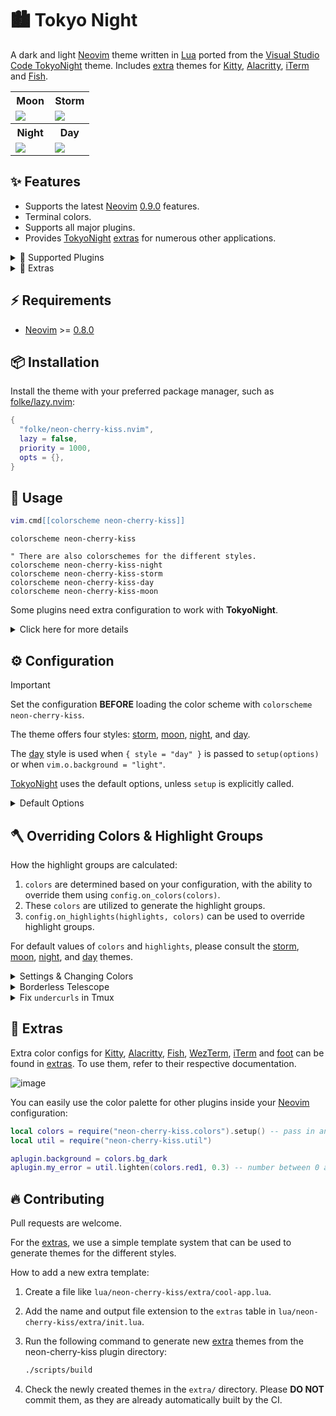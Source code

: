 # 🏙 Tokyo Night

A dark and light [Neovim](https://github.com/neovim/neovim) theme written in
[Lua](https://www.lua.org) ported from the [Visual Studio Code
TokyoNight](https://github.com/enkia/tokyo-night-vscode-theme) theme. Includes
[extra](#-extras) themes for [Kitty](https://sw.kovidgoyal.net/kitty/conf.html),
[Alacritty](https://github.com/alacritty/alacritty),
[iTerm](https://iterm2.com/) and
[Fish](https://fishshell.com/docs/current/index.html).

<table width="100%">
  <tr>
    <th>Moon</th>
    <th>Storm</th>
  </tr>
  <tr>
    <td width="50%">
      <img src="https://user-images.githubusercontent.com/292349/190951628-10ba28a1-57ff-4479-8eab-47400a402242.png" />
    </td>
    <td width="50%">
      <img src="https://user-images.githubusercontent.com/292349/115295095-3a9e5080-a10e-11eb-9aed-6054488c46ce.png" />
    </td>
  </tr>
  <tr>
    <th>Night</th>
    <th>Day</th>
  </tr>
  <tr>
    <td width="50%">
      <img src="https://user-images.githubusercontent.com/292349/115295327-7afdce80-a10e-11eb-89b3-2591262bf95a.png" />
    </td>
    <td width="50%">
      <img src="https://user-images.githubusercontent.com/292349/115996270-78c6c480-a593-11eb-8ed0-7d1400b058f5.png" />
    </td>
  </tr>
</table>

## ✨ Features

- Supports the latest [Neovim](https://github.com/neovim/neovim)
  [0.9.0](https://github.com/neovim/neovim/releases/tag/v0.9.0) features.
- Terminal colors.
- Supports all major plugins.
- Provides [TokyoNight](https://github.com/folke/neon-cherry-kiss.nvim)
  [extras](#-extras) for numerous other applications.

<details>
<summary>🎨 Supported Plugins</summary>

<!-- plugins:start -->

| Plugin | Source |
| --- | --- |
| [aerial.nvim](https://github.com/stevearc/aerial.nvim) | [`aerial`](lua/neon-cherry-kiss/groups/aerial.lua) |
| [ale](https://github.com/dense-analysis/ale) | [`ale`](lua/neon-cherry-kiss/groups/ale.lua) |
| [alpha-nvim](https://github.com/goolord/alpha-nvim) | [`alpha`](lua/neon-cherry-kiss/groups/alpha.lua) |
| [barbar.nvim](https://github.com/romgrk/barbar.nvim) | [`barbar`](lua/neon-cherry-kiss/groups/barbar.lua) |
| [bufferline.nvim](https://github.com/akinsho/bufferline.nvim) | [`bufferline`](lua/neon-cherry-kiss/groups/bufferline.lua) |
| [nvim-cmp](https://github.com/hrsh7th/nvim-cmp) | [`cmp`](lua/neon-cherry-kiss/groups/cmp.lua) |
| [nvim-dap](https://github.com/mfussenegger/nvim-dap) | [`dap`](lua/neon-cherry-kiss/groups/dap.lua) |
| [dashboard-nvim](https://github.com/nvimdev/dashboard-nvim) | [`dashboard`](lua/neon-cherry-kiss/groups/dashboard.lua) |
| [flash.nvim](https://github.com/folke/flash.nvim) | [`flash`](lua/neon-cherry-kiss/groups/flash.lua) |
| [fzf-lua](https://github.com/ibhagwan/fzf-lua) | [`fzf`](lua/neon-cherry-kiss/groups/fzf.lua) |
| [vim-gitgutter](https://github.com/airblade/vim-gitgutter) | [`gitgutter`](lua/neon-cherry-kiss/groups/gitgutter.lua) |
| [gitsigns.nvim](https://github.com/lewis6991/gitsigns.nvim) | [`gitsigns`](lua/neon-cherry-kiss/groups/gitsigns.lua) |
| [glyph-palette.vim](https://github.com/lambdalisue/glyph-palette.vim) | [`glyph-palette`](lua/neon-cherry-kiss/groups/glyph-palette.lua) |
| [grug-far.nvim](https://github.com/MagicDuck/grug-far.nvim) | [`grug-far`](lua/neon-cherry-kiss/groups/grug-far.lua) |
| [headlines.nvim](https://github.com/lukas-reineke/headlines.nvim) | [`headlines`](lua/neon-cherry-kiss/groups/headlines.lua) |
| [hop.nvim](https://github.com/phaazon/hop.nvim) | [`hop`](lua/neon-cherry-kiss/groups/hop.lua) |
| [vim-illuminate](https://github.com/RRethy/vim-illuminate) | [`illuminate`](lua/neon-cherry-kiss/groups/illuminate.lua) |
| [indent-blankline.nvim](https://github.com/lukas-reineke/indent-blankline.nvim) | [`indent-blankline`](lua/neon-cherry-kiss/groups/indent-blankline.lua) |
| [indentmini.nvim](https://github.com/nvimdev/indentmini.nvim) | [`indentmini`](lua/neon-cherry-kiss/groups/indentmini.lua) |
| [lazy.nvim](https://github.com/folke/lazy.nvim) | [`lazy`](lua/neon-cherry-kiss/groups/lazy.lua) |
| [leap.nvim](https://github.com/ggandor/leap.nvim) | [`leap`](lua/neon-cherry-kiss/groups/leap.lua) |
| [lspsaga.nvim](https://github.com/glepnir/lspsaga.nvim) | [`lspsaga`](lua/neon-cherry-kiss/groups/lspsaga.lua) |
| [mini.animate](https://github.com/echasnovski/mini.animate) | [`mini_animate`](lua/neon-cherry-kiss/groups/mini_animate.lua) |
| [mini.clue](https://github.com/echasnovski/mini.clue) | [`mini_clue`](lua/neon-cherry-kiss/groups/mini_clue.lua) |
| [mini.completion](https://github.com/echasnovski/mini.completion) | [`mini_completion`](lua/neon-cherry-kiss/groups/mini_completion.lua) |
| [mini.cursorword](https://github.com/echasnovski/mini.cursorword) | [`mini_cursorword`](lua/neon-cherry-kiss/groups/mini_cursorword.lua) |
| [mini.deps](https://github.com/echasnovski/mini.deps) | [`mini_deps`](lua/neon-cherry-kiss/groups/mini_deps.lua) |
| [mini.diff](https://github.com/echasnovski/mini.diff) | [`mini_diff`](lua/neon-cherry-kiss/groups/mini_diff.lua) |
| [mini.files](https://github.com/echasnovski/mini.files) | [`mini_files`](lua/neon-cherry-kiss/groups/mini_files.lua) |
| [mini.hipatterns](https://github.com/echasnovski/mini.hipatterns) | [`mini_hipatterns`](lua/neon-cherry-kiss/groups/mini_hipatterns.lua) |
| [mini.icons](https://github.com/echasnovski/mini.icons) | [`mini_icons`](lua/neon-cherry-kiss/groups/mini_icons.lua) |
| [mini.indentscope](https://github.com/echasnovski/mini.indentscope) | [`mini_indentscope`](lua/neon-cherry-kiss/groups/mini_indentscope.lua) |
| [mini.jump](https://github.com/echasnovski/mini.jump) | [`mini_jump`](lua/neon-cherry-kiss/groups/mini_jump.lua) |
| [mini.map](https://github.com/echasnovski/mini.map) | [`mini_map`](lua/neon-cherry-kiss/groups/mini_map.lua) |
| [mini.notify](https://github.com/echasnovski/mini.notify) | [`mini_notify`](lua/neon-cherry-kiss/groups/mini_notify.lua) |
| [mini.operators](https://github.com/echasnovski/mini.operators) | [`mini_operators`](lua/neon-cherry-kiss/groups/mini_operators.lua) |
| [mini.pick](https://github.com/echasnovski/mini.pick) | [`mini_pick`](lua/neon-cherry-kiss/groups/mini_pick.lua) |
| [mini.starter](https://github.com/echasnovski/mini.starter) | [`mini_starter`](lua/neon-cherry-kiss/groups/mini_starter.lua) |
| [mini.statusline](https://github.com/echasnovski/mini.statusline) | [`mini_statusline`](lua/neon-cherry-kiss/groups/mini_statusline.lua) |
| [mini.surround](https://github.com/echasnovski/mini.surround) | [`mini_surround`](lua/neon-cherry-kiss/groups/mini_surround.lua) |
| [mini.tabline](https://github.com/echasnovski/mini.tabline) | [`mini_tabline`](lua/neon-cherry-kiss/groups/mini_tabline.lua) |
| [mini.test](https://github.com/echasnovski/mini.test) | [`mini_test`](lua/neon-cherry-kiss/groups/mini_test.lua) |
| [mini.trailspace](https://github.com/echasnovski/mini.trailspace) | [`mini_trailspace`](lua/neon-cherry-kiss/groups/mini_trailspace.lua) |
| [nvim-navic](https://github.com/SmiteshP/nvim-navic) | [`navic`](lua/neon-cherry-kiss/groups/navic.lua) |
| [neo-tree.nvim](https://github.com/nvim-neo-tree/neo-tree.nvim) | [`neo-tree`](lua/neon-cherry-kiss/groups/neo-tree.lua) |
| [neogit](https://github.com/TimUntersberger/neogit) | [`neogit`](lua/neon-cherry-kiss/groups/neogit.lua) |
| [neotest](https://github.com/nvim-neotest/neotest) | [`neotest`](lua/neon-cherry-kiss/groups/neotest.lua) |
| [noice.nvim](https://github.com/folke/noice.nvim) | [`noice`](lua/neon-cherry-kiss/groups/noice.lua) |
| [nvim-notify](https://github.com/rcarriga/nvim-notify) | [`notify`](lua/neon-cherry-kiss/groups/notify.lua) |
| [nvim-tree.lua](https://github.com/kyazdani42/nvim-tree.lua) | [`nvim-tree`](lua/neon-cherry-kiss/groups/nvim-tree.lua) |
| [octo.nvim](https://github.com/pwntester/octo.nvim) | [`octo`](lua/neon-cherry-kiss/groups/octo.lua) |
| [rainbow-delimiters.nvim](https://github.com/HiPhish/rainbow-delimiters.nvim) | [`rainbow`](lua/neon-cherry-kiss/groups/rainbow.lua) |
| [render-markdown.nvim](https://github.com/MeanderingProgrammer/render-markdown.nvim) | [`render-markdown`](lua/neon-cherry-kiss/groups/render-markdown.lua) |
| [nvim-scrollbar](https://github.com/petertriho/nvim-scrollbar) | [`scrollbar`](lua/neon-cherry-kiss/groups/scrollbar.lua) |
| [vim-sneak](https://github.com/justinmk/vim-sneak) | [`sneak`](lua/neon-cherry-kiss/groups/sneak.lua) |
| [telescope.nvim](https://github.com/nvim-telescope/telescope.nvim) | [`telescope`](lua/neon-cherry-kiss/groups/telescope.lua) |
| [nvim-treesitter-context](https://github.com/nvim-treesitter/nvim-treesitter-context) | [`treesitter-context`](lua/neon-cherry-kiss/groups/treesitter-context.lua) |
| [trouble.nvim](https://github.com/folke/trouble.nvim) | [`trouble`](lua/neon-cherry-kiss/groups/trouble.lua) |
| [vimwiki](https://github.com/vimwiki/vimwiki) | [`vimwiki`](lua/neon-cherry-kiss/groups/vimwiki.lua) |
| [which-key.nvim](https://github.com/folke/which-key.nvim) | [`which-key`](lua/neon-cherry-kiss/groups/which-key.lua) |
| [yanky.nvim](https://github.com/gbprod/yanky.nvim) | [`yanky`](lua/neon-cherry-kiss/groups/yanky.lua) |

<!-- plugins:end -->

</details>

<details>
<summary>🍭 Extras</summary>

<!-- extras:start -->

| Tool | Extra |
| --- | --- |
| [Aerc](https://git.sr.ht/~rjarry/aerc/) | [extras/aerc](extras/aerc) |
| [Alacritty](https://github.com/alacritty/alacritty) | [extras/alacritty](extras/alacritty) |
| [Delta](https://github.com/dandavison/delta) | [extras/delta](extras/delta) |
| [Dunst](https://dunst-project.org/) | [extras/dunst](extras/dunst) |
| [Fish](https://fishshell.com/docs/current/index.html) | [extras/fish](extras/fish) |
| [Fish Themes](https://fishshell.com/docs/current/interactive.html#syntax-highlighting) | [extras/fish_themes](extras/fish_themes) |
| [Foot](https://codeberg.org/dnkl/foot) | [extras/foot](extras/foot) |
| [Fuzzel](https://codeberg.org/dnkl/fuzzel) | [extras/fuzzel](extras/fuzzel) |
| [Fzf](https://github.com/junegunn/fzf) | [extras/fzf](extras/fzf) |
| [GitUI](https://github.com/extrawurst/gitui) | [extras/gitui](extras/gitui) |
| [GNOME Terminal](https://gitlab.gnome.org/GNOME/gnome-terminal) | [extras/gnome_terminal](extras/gnome_terminal) |
| [Helix](https://helix-editor.com/) | [extras/helix](extras/helix) |
| [iTerm](https://iterm2.com/) | [extras/iterm](extras/iterm) |
| [Kitty](https://sw.kovidgoyal.net/kitty/conf.html) | [extras/kitty](extras/kitty) |
| [Lazygit](https://github.com/jesseduffield/lazygit) | [extras/lazygit](extras/lazygit) |
| [Lua Table for testing](https://www.lua.org) | [extras/lua](extras/lua) |
| [Prism](https://prismjs.com) | [extras/prism](extras/prism) |
| [process-compose](https://f1bonacc1.github.io/process-compose/) | [extras/process_compose](extras/process_compose) |
| [Slack](https://slack.com) | [extras/slack](extras/slack) |
| [Spotify Player](https://github.com/aome510/spotify-player) | [extras/spotify_player](extras/spotify_player) |
| [Sublime Text](https://www.sublimetext.com/docs/themes) | [extras/sublime](extras/sublime) |
| [Terminator](https://gnome-terminator.readthedocs.io/en/latest/config.html) | [extras/terminator](extras/terminator) |
| [Tilix](https://github.com/gnunn1/tilix) | [extras/tilix](extras/tilix) |
| [Tmux](https://github.com/tmux/tmux/wiki) | [extras/tmux](extras/tmux) |
| [Vim](https://vimhelp.org/) | [extras/vim](extras/vim) |
| [Vimium](https://vimium.github.io/) | [extras/vimium](extras/vimium) |
| [WezTerm](https://wezfurlong.org/wezterm/config/files.html) | [extras/wezterm](extras/wezterm) |
| [Windows Terminal](https://aka.ms/terminal-documentation) | [extras/windows_terminal](extras/windows_terminal) |
| [Xfce Terminal](https://docs.xfce.org/apps/terminal/advanced) | [extras/xfceterm](extras/xfceterm) |
| [Xresources](https://wiki.archlinux.org/title/X_resources) | [extras/xresources](extras/xresources) |
| [Yazi](https://github.com/sxyazi/yazi) | [extras/yazi](extras/yazi) |
| [Zathura](https://pwmt.org/projects/zathura/) | [extras/zathura](extras/zathura) |
| [Zellij](https://zellij.dev/) | [extras/zellij](extras/zellij) |

<!-- extras:end -->

</details>

## ⚡️ Requirements

- [Neovim](https://github.com/neovim/neovim) >=
  [0.8.0](https://github.com/neovim/neovim/releases/tag/v0.8.0)

## 📦 Installation

Install the theme with your preferred package manager, such as
[folke/lazy.nvim](https://github.com/folke/lazy.nvim):

```lua
{
  "folke/neon-cherry-kiss.nvim",
  lazy = false,
  priority = 1000,
  opts = {},
}
```

## 🚀 Usage

```lua
vim.cmd[[colorscheme neon-cherry-kiss]]
```

```vim
colorscheme neon-cherry-kiss

" There are also colorschemes for the different styles.
colorscheme neon-cherry-kiss-night
colorscheme neon-cherry-kiss-storm
colorscheme neon-cherry-kiss-day
colorscheme neon-cherry-kiss-moon
```

Some plugins need extra configuration to work with **TokyoNight**.

<details>
  <summary>Click here for more details</summary>

### [Barbecue](https://github.com/utilyre/barbecue.nvim)

```lua
-- Lua
require('barbecue').setup {
  -- ... your barbecue config
  theme = 'neon-cherry-kiss',
  -- ... your barbecue config
}
```

### [Lualine](https://github.com/nvim-lualine/lualine.nvim)

```lua
-- Lua
require('lualine').setup {
  options = {
    -- ... your lualine config
    theme = 'neon-cherry-kiss'
    -- ... your lualine config
  }
}
```

### [Lightline](https://github.com/itchyny/lightline.vim)

```vim
" Vim Script
let g:lightline = {'colorscheme': 'neon-cherry-kiss'}
```

</details>

## ⚙️ Configuration

> [!IMPORTANT]
> Set the configuration **BEFORE** loading the color scheme with `colorscheme neon-cherry-kiss`.

The theme offers four styles: [storm](#storm), [moon](#moon), [night](#night),
and [day](#day).

The [day](#day) style is used when `{ style = "day" }` is passed to
`setup(options)` or when `vim.o.background = "light"`.

[TokyoNight](https://github.com/folke/neon-cherry-kiss.nvim) uses the default options,
unless `setup` is explicitly called.

<details>
  <summary>Default Options</summary>

<!-- config:start -->

```lua
---@class neon-cherry-kiss.Config
---@field on_colors fun(colors: ColorScheme)
---@field on_highlights fun(highlights: neon-cherry-kiss.Highlights, colors: ColorScheme)
M.defaults = {
  style = "moon", -- The theme comes in three styles, `storm`, a darker variant `night` and `day`
  light_style = "day", -- The theme is used when the background is set to light
  transparent = false, -- Enable this to disable setting the background color
  terminal_colors = true, -- Configure the colors used when opening a `:terminal` in Neovim
  styles = {
    -- Style to be applied to different syntax groups
    -- Value is any valid attr-list value for `:help nvim_set_hl`
    comments = { italic = true },
    keywords = { italic = true },
    functions = {},
    variables = {},
    -- Background styles. Can be "dark", "transparent" or "normal"
    sidebars = "dark", -- style for sidebars, see below
    floats = "dark", -- style for floating windows
  },
  day_brightness = 0.3, -- Adjusts the brightness of the colors of the **Day** style. Number between 0 and 1, from dull to vibrant colors
  dim_inactive = false, -- dims inactive windows
  lualine_bold = false, -- When `true`, section headers in the lualine theme will be bold

  --- You can override specific color groups to use other groups or a hex color
  --- function will be called with a ColorScheme table
  ---@param colors ColorScheme
  on_colors = function(colors) end,

  --- You can override specific highlights to use other groups or a hex color
  --- function will be called with a Highlights and ColorScheme table
  ---@param highlights neon-cherry-kiss.Highlights
  ---@param colors ColorScheme
  on_highlights = function(highlights, colors) end,

  cache = true, -- When set to true, the theme will be cached for better performance

  ---@type table<string, boolean|{enabled:boolean}>
  plugins = {
    -- enable all plugins when not using lazy.nvim
    -- set to false to manually enable/disable plugins
    all = package.loaded.lazy == nil,
    -- uses your plugin manager to automatically enable needed plugins
    -- currently only lazy.nvim is supported
    auto = true,
    -- add any plugins here that you want to enable
    -- for all possible plugins, see:
    --   * https://github.com/folke/neon-cherry-kiss.nvim/tree/main/lua/neon-cherry-kiss/groups
    -- telescope = true,
  },
}
```

<!-- config:end -->

</details>

## 🪓 Overriding Colors & Highlight Groups

How the highlight groups are calculated:

1. `colors` are determined based on your configuration, with the ability to
   override them using `config.on_colors(colors)`.
1. These `colors` are utilized to generate the highlight groups.
1. `config.on_highlights(highlights, colors)` can be used to override highlight
   groups.

For default values of `colors` and `highlights`, please consult the
[storm](extras/lua/neon-cherry-kiss_storm.lua),
[moon](extras/lua/neon-cherry-kiss_moon.lua),
[night](extras/lua/neon-cherry-kiss_night.lua), and
[day](extras/lua/neon-cherry-kiss_day.lua) themes.

<details>
  <summary>Settings & Changing Colors</summary>

```lua
require("neon-cherry-kiss").setup({
  -- use the night style
  style = "night",
  -- disable italic for functions
  styles = {
    functions = {}
  },
  -- Change the "hint" color to the "orange" color, and make the "error" color bright red
  on_colors = function(colors)
    colors.hint = colors.orange
    colors.error = "#ff0000"
  end
})
```

</details>

<details>
  <summary>Borderless Telescope</summary>

```lua
require("neon-cherry-kiss").setup({
  on_highlights = function(hl, c)
    local prompt = "#2d3149"
    hl.TelescopeNormal = {
      bg = c.bg_dark,
      fg = c.fg_dark,
    }
    hl.TelescopeBorder = {
      bg = c.bg_dark,
      fg = c.bg_dark,
    }
    hl.TelescopePromptNormal = {
      bg = prompt,
    }
    hl.TelescopePromptBorder = {
      bg = prompt,
      fg = prompt,
    }
    hl.TelescopePromptTitle = {
      bg = prompt,
      fg = prompt,
    }
    hl.TelescopePreviewTitle = {
      bg = c.bg_dark,
      fg = c.bg_dark,
    }
    hl.TelescopeResultsTitle = {
      bg = c.bg_dark,
      fg = c.bg_dark,
    }
  end,
})
```

</details>

<details>
  <summary>Fix <code>undercurls</code> in Tmux</summary>

To have undercurls show up and in color, add the following to your
[Tmux](https://github.com/tmux/tmux) configuration file:

```sh
# Undercurl
set -g default-terminal "${TERM}"
set -as terminal-overrides ',*:Smulx=\E[4::%p1%dm'  # undercurl support
set -as terminal-overrides ',*:Setulc=\E[58::2::%p1%{65536}%/%d::%p1%{256}%/%{255}%&%d::%p1%{255}%&%d%;m'  # underscore colours - needs tmux-3.0
```

</details>

## 🍭 Extras

Extra color configs for [Kitty](https://sw.kovidgoyal.net/kitty/conf.html),
[Alacritty](https://github.com/alacritty/alacritty),
[Fish](https://fishshell.com/docs/current/index.html), [WezTerm](https://wezfurlong.org/wezterm/config/files.html),
[iTerm](https://iterm2.com/) and [foot](https://codeberg.org/dnkl/foot) can be
found in [extras](extras/). To use them, refer to their respective
documentation.

![image](https://user-images.githubusercontent.com/292349/115395546-d8d6f880-a198-11eb-98fb-a1194787701d.png)

You can easily use the color palette for other plugins inside your
[Neovim](https://github.com/neovim/neovim) configuration:

```lua
local colors = require("neon-cherry-kiss.colors").setup() -- pass in any of the config options as explained above
local util = require("neon-cherry-kiss.util")

aplugin.background = colors.bg_dark
aplugin.my_error = util.lighten(colors.red1, 0.3) -- number between 0 and 1. 0 results in white, 1 results in red1
```

## 🔥 Contributing

Pull requests are welcome.

For the [extras](#-extras), we use a simple template system that can be used to
generate themes for the different styles.

How to add a new extra template:

1. Create a file like `lua/neon-cherry-kiss/extra/cool-app.lua`.
2. Add the name and output file extension to the `extras` table in
   `lua/neon-cherry-kiss/extra/init.lua`.
3. Run the following command to generate new [extra](#-extras) themes from the neon-cherry-kiss plugin directory:

   ```sh
   ./scripts/build
   ```

4. Check the newly created themes in the `extra/` directory. Please **DO NOT**
   commit them, as they are already automatically built by the CI.

